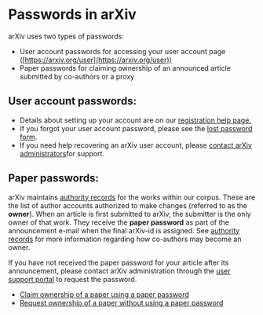 Passwords in arXiv
==================

arXiv uses two types of passwords:

-   User account passwords for accessing your user account page
    ([https://arxiv.org/user](https://arxiv.org/user))
-   Paper passwords for claiming ownership of an announced article submitted by
    co-authors or a proxy

User account passwords:
-----------------------

-   Details about setting up your account are on our [registration help
    page.](registerhelp)
-   If you forgot your user account password, please see the [lost
    password form](https://arxiv.org/user/lost_password).
-   If you need help recovering an arXiv user account, please [contact arXiv administrators](/help/contact)for support.

Paper passwords:
----------------

arXiv maintains [authority records](authority) for the works within our corpus.
These are the list of author accounts authorized to make changes (referred to as the **owner**).
When an article is first submitted to arXiv, the submitter is the only owner of that work. 
They receive the **paper password** as part of the announcement e-mail when the final 
arXiv-id is assigned. See [authority records](authority) for more information regarding 
how co-authors may become an owner. 

If you have not received the paper password for your article after its announcement, 
please contact arXiv administration through the [user support portal](http://arxiv.org/support/general_help) to request the password. 


-   [Claim ownership of a paper using a paper
    password](https://arxiv.org/auth/need-paper-password)
-   [Request ownership of a paper without using a paper
    password](https://arxiv.org/auth/request-ownership)
